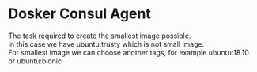 # Dosker Consul Agent
The task required to create the smallest image possible.   
In this case we have ubuntu:trusty which is not small image.   
For smallest image we can choose another tags, for example ubuntu:18.10 or ubuntu:bionic
